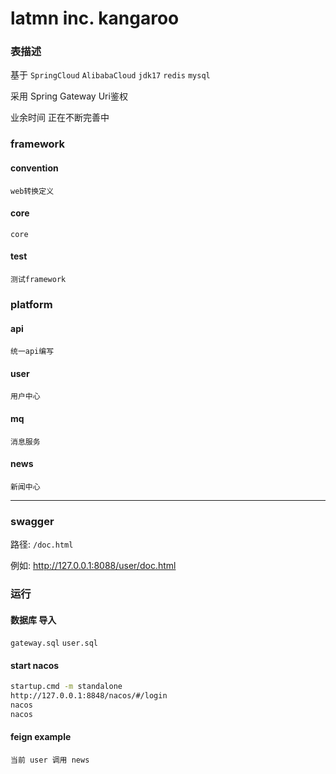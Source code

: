 # latmn inc. kangaroo

### 表描述
基于 `SpringCloud` `AlibabaCloud` `jdk17` `redis` `mysql` 

采用 Spring Gateway Uri鉴权

业余时间 正在不断完善中

### framework 
#### convention
    web转换定义
#### core
    core
#### test
    测试framework
### platform
#### api
    统一api编写
#### user 
    用户中心
#### mq  
    消息服务
#### news 
    新闻中心


<hr />

### swagger 
路径: `/doc.html`

例如: http://127.0.0.1:8088/user/doc.html

### 运行

#### 数据库 导入
`gateway.sql`
`user.sql`

#### start nacos
```sh
startup.cmd -m standalone
http://127.0.0.1:8848/nacos/#/login
nacos
nacos
```

#### feign example
```
当前 user 调用 news
```
